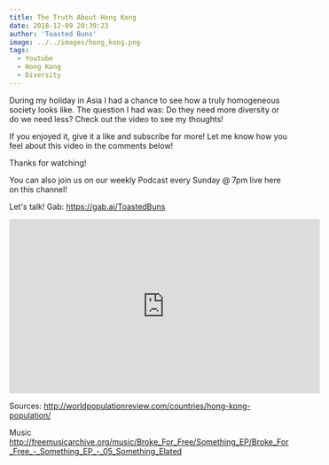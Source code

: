 ```yaml
---
title: The Truth About Hong Kong
date: 2018-12-09 20:39:23
author: 'Toasted Buns'
image: ../../images/hong_kong.png
tags:
  - Youtube
  - Hong Kong
  - Diversity
---
```


During my holiday in Asia I had a chance to see how a truly homogeneous society looks like.
The question I had was:
Do they need more diversity or do we need less?
Check out the video to see my thoughts!

If you enjoyed it, give it a like and subscribe for more!
Let me know how you feel about this video in the comments below!

Thanks for watching!

You can also join us on our weekly Podcast every Sunday @ 7pm live here on this channel!

Let's talk!
Gab: https://gab.ai/ToastedBuns
 

<iframe width="560" height="315" src="https://www.youtube.com/embed/l2dzOw4rVGk" frameborder="0" allow="accelerometer; autoplay; encrypted-media; gyroscope; picture-in-picture" allowfullscreen></iframe>

Sources:
http://worldpopulationreview.com/countries/hong-kong-population/

Music http://freemusicarchive.org/music/Broke_For_Free/Something_EP/Broke_For_Free_-_Something_EP_-_05_Something_Elated
